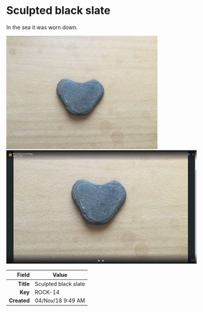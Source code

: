 # Sculpted black slate
In the sea it was worn down.




<img height="300px" src="10021.jpg"/>
<img height="300px" src="10095.jpg"/>

|       Field | Value                   |
|------------:|-------------------------|
|   **Title** | Sculpted black slate |
|     **Key** | ROCK-14 |
| **Created** | 04/Nov/18 9:49 AM |
        